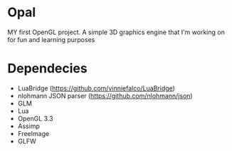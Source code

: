 # Opal
MY first OpenGL project. A simple 3D graphics engine that I'm working on for fun and learning purposes

# Dependecies
 - LuaBridge (https://github.com/vinniefalco/LuaBridge)
 - nlohmann JSON parser (https://github.com/nlohmann/json)
 - GLM
 - Lua
 - OpenGL 3.3
 - Assimp
 - FreeImage
 - GLFW
